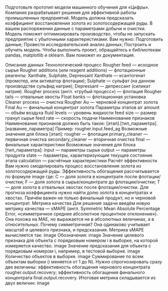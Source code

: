 Подготовьте прототип модели машинного обучения для «Цифры». Компания разрабатывает решения для эффективной работы промышленных предприятий.
Модель должна предсказать коэффициент восстановления золота из золотосодержащей руды. В вашем распоряжении данные с параметрами добычи и очистки.
Модель поможет оптимизировать производство, чтобы не запускать предприятие с убыточными характеристиками.
Вам нужно:
Подготовить данные;
Провести исследовательский анализ данных;
Построить и обучить модель.
Чтобы выполнить проект, обращайтесь к библиотекам pandas, matplotlib и sklearn. Вам поможет их документация.

Описание данных
Технологический процесс
Rougher feed — исходное сырье
Rougher additions (или reagent additions) — флотационные реагенты: Xanthate, Sulphate, Depressant
Xanthate — ксантогенат (промотер, или активатор флотации);
Sulphate — сульфат (на данном производстве сульфид натрия);
Depressant — депрессант (силикат натрия).
Rougher process (англ. «грубый процесс») — флотация
Rougher tails — отвальные хвосты
Float banks — флотационная установка
Cleaner process — очистка
Rougher Au — черновой концентрат золота
Final Au — финальный концентрат золота
Параметры этапов
air amount — объём воздуха
fluid levels — уровень жидкости
feed size — размер гранул сырья
feed rate — скорость подачи
Наименование признаков
Наименование признаков должно быть такое:
[этап].[тип_параметра].[название_параметра]
Пример: rougher.input.feed_ag
Возможные значения для блока [этап]:
rougher — флотация
primary_cleaner — первичная очистка
secondary_cleaner — вторичная очистка
final — финальные характеристики
Возможные значения для блока [тип_параметра]:
input — параметры сырья
output — параметры продукта
state — параметры, характеризующие текущее состояние этапа
calculation — расчётные характеристики
Расчёт эффективности
Вам нужно смоделировать процесс восстановления золота из золотосодержащей руды.
Эффективность обогащения рассчитывается по формуле
image
где:
C — доля золота в концентрате после флотации/очистки;
F — доля золота в сырье/концентрате до флотации/очистки;
T — доля золота в отвальных хвостах после флотации/очистки.
Для прогноза коэффициента нужно найти долю золота в концентратах и хвостах. Причём важен не только финальный продукт, но и черновой концентрат.
Метрика качества
Для решения задачи введём новую метрику качества — sMAPE (англ. Symmetric Mean Absolute Percentage Error, «симметричное среднее абсолютное процентное отклонение»).
Она похожа на MAE, но выражается не в абсолютных величинах, а в относительных. Почему симметричная? Она одинаково учитывает масштаб и целевого признака, и предсказания.
Метрика sMAPE вычисляется так:
image
Обозначения:
image
Значение целевого признака для объекта с порядковым номером i в выборке, на которой измеряется качество.
image
Значение предсказания для объекта с порядковым номером i, например, в тестовой выборке.
image
Количество объектов в выборке.
image
Суммирование по всем объектам выборки (i меняется от 1 до N).
Нужно спрогнозировать сразу две величины:
эффективность обогащения чернового концентрата rougher.output.recovery;
эффективность обогащения финального концентрата final.output.recovery.
Итоговая метрика складывается из двух величин:
image
